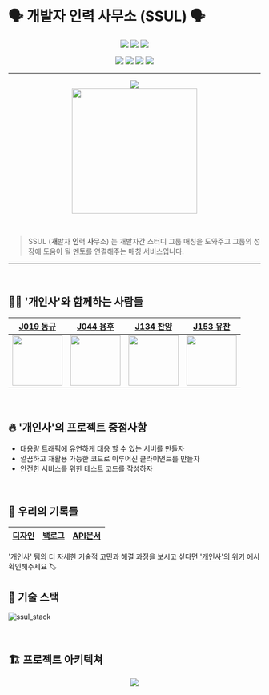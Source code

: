 # 🗣 개발자 인력 사무소 (SSUL) 🗣

<p align='center'>
    <img src="https://img.shields.io/badge/React-v17.0.2-blue?logo=React"/>
    <img src="https://img.shields.io/badge/node.js-v16.6.2-green?logo=Node.js"/>
    <img src="https://img.shields.io/badge/express-v4.16.1-000000?logo=express"/>
 </p>
<p align='center'>
    <img src="https://img.shields.io/badge/mysql-v5.7.0-4479A1?logo=mysql"/>
    <img src="https://img.shields.io/badge/Typescript-v4.4.4-blue?logo=typescript"/>
    <img src="https://img.shields.io/badge/jest-v27.0.7-orange?logo=jest"/>
    <img src="https://img.shields.io/badge/cypress-v9.0.0-17202C?logo=cypress">
</p>

---

<p align="center">
  <img src="https://hits.seeyoufarm.com/api/count/incr/badge.svg?url=https%3A%2F%2Fgithub.com%2Fboostcampwm-2021%2Fweb32-SSUL&count_bg=%2300C5AA&title_bg=%23555555&icon=&icon_color=%23E7E7E7&title=hits&edge_flat=false"/>
  
  <br>
  
<img width="250" height="250" src="https://i.imgur.com/fZ4cxsz.png" />
</p>
    
<br>
    
> SSUL (**개**발자 **인**력 **사**무소) 는 개발자간 스터디 그룹 매칭을 도와주고 그룹의 성장에 도움이 될 멘토를 연결해주는 매칭 서비스입니다.
</p>

---

<br>

## 🧑‍💻 '개인사'와 함께하는 사람들

| [J019 동규](https://github.com/donggggg)                | [J044 용후](https://github.com/who-is-hu)                | [J134 찬양](https://github.com/ChanYangYu)                | [J153 유찬](https://github.com/yuchanleeme)                |
| ------------------------------------------------------- | -------------------------------------------------------- | --------------------------------------------------------- | ---------------------------------------------------------- |
| <img src="https://github.com/donggggg.png" width="100"> | <img src="https://github.com/who-is-hu.png" width="100"> | <img src="https://github.com/ChanYangYu.png" width="100"> | <img src="https://github.com/yuchanleeme.png" width="100"> |

<br>

## 🔥 '개인사'의 프로젝트 중점사항

- 대용량 트래픽에 유연하게 대응 할 수 있는 서버를 만들자
- 깔끔하고 재활용 가능한 코드로 이루어진 클라이언트를 만들자
- 안전한 서비스를 위한 테스트 코드를 작성하자

<br>

## 📖 우리의 기록들

| [디자인](https://www.figma.com/file/HhISNb5VOEJcImzU7MLNzx/%EA%B0%9C%EC%9D%B8%EC%82%AC-%EB%94%94%EC%9E%90%EC%9D%B8?node-id=0%3A1) | [백로그](https://docs.google.com/spreadsheets/d/13m40j3O4UW8cnAGXQQES4ArYoOeRdhcYtkemZihU6RI/edit?usp=sharing) | [API문서](https://github.com/boostcampwm-2021/web32-SSUL/wiki/API) |
| --------------------------------------------------------------------------------------------------------------------------------- | -------------------------------------------------------------------------------------------------------------- | ------------------------------------------------------------------ |

'개인사' 팀의 더 자세한 기술적 고민과 해결 과정을 보시고 싶다면 ['개인사'의 위키](https://github.com/boostcampwm-2021/web32-SSUL/wiki) 에서 확인해주세요 🏷
<br>

## 🔧 기술 스택

![ssul_stack](https://user-images.githubusercontent.com/6914465/142112752-e9ceac22-8d1d-4d37-83da-24795c799ea8.jpg)

<br>

## 🏗 프로젝트 아키텍쳐

<p align='center'>
    <img src="https://user-images.githubusercontent.com/6914465/144716854-f7d97d1d-684d-450a-bb6e-415be651168a.png"/>
 </p>
